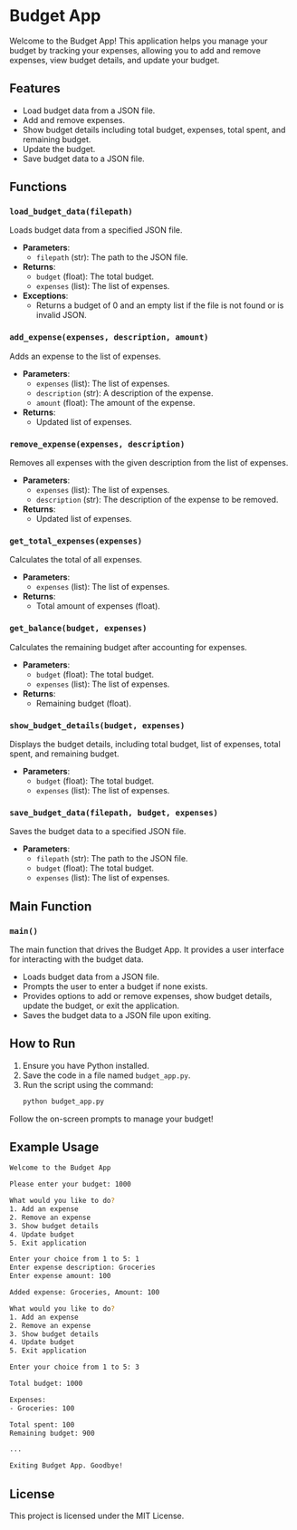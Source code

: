 # Budget App

Welcome to the Budget App! This application helps you manage your budget by tracking your expenses, allowing you to add and remove expenses, view budget details, and update your budget.

## Features

- Load budget data from a JSON file.
- Add and remove expenses.
- Show budget details including total budget, expenses, total spent, and remaining budget.
- Update the budget.
- Save budget data to a JSON file.

## Functions

### `load_budget_data(filepath)`

Loads budget data from a specified JSON file.

- **Parameters**: 
  - `filepath` (str): The path to the JSON file.
- **Returns**: 
  - `budget` (float): The total budget.
  - `expenses` (list): The list of expenses.
- **Exceptions**: 
  - Returns a budget of 0 and an empty list if the file is not found or is invalid JSON.

### `add_expense(expenses, description, amount)`

Adds an expense to the list of expenses.

- **Parameters**: 
  - `expenses` (list): The list of expenses.
  - `description` (str): A description of the expense.
  - `amount` (float): The amount of the expense.
- **Returns**: 
  - Updated list of expenses.

### `remove_expense(expenses, description)`

Removes all expenses with the given description from the list of expenses.

- **Parameters**: 
  - `expenses` (list): The list of expenses.
  - `description` (str): The description of the expense to be removed.
- **Returns**: 
  - Updated list of expenses.

### `get_total_expenses(expenses)`

Calculates the total of all expenses.

- **Parameters**: 
  - `expenses` (list): The list of expenses.
- **Returns**: 
  - Total amount of expenses (float).

### `get_balance(budget, expenses)`

Calculates the remaining budget after accounting for expenses.

- **Parameters**: 
  - `budget` (float): The total budget.
  - `expenses` (list): The list of expenses.
- **Returns**: 
  - Remaining budget (float).

### `show_budget_details(budget, expenses)`

Displays the budget details, including total budget, list of expenses, total spent, and remaining budget.

- **Parameters**: 
  - `budget` (float): The total budget.
  - `expenses` (list): The list of expenses.

### `save_budget_data(filepath, budget, expenses)`

Saves the budget data to a specified JSON file.

- **Parameters**: 
  - `filepath` (str): The path to the JSON file.
  - `budget` (float): The total budget.
  - `expenses` (list): The list of expenses.

## Main Function

### `main()`

The main function that drives the Budget App. It provides a user interface for interacting with the budget data.

- Loads budget data from a JSON file.
- Prompts the user to enter a budget if none exists.
- Provides options to add or remove expenses, show budget details, update the budget, or exit the application.
- Saves the budget data to a JSON file upon exiting.

## How to Run

1. Ensure you have Python installed.
2. Save the code in a file named `budget_app.py`.
3. Run the script using the command:
   ```bash
   python budget_app.py
   ```

Follow the on-screen prompts to manage your budget!

## Example Usage

```bash
Welcome to the Budget App

Please enter your budget: 1000

What would you like to do?
1. Add an expense
2. Remove an expense
3. Show budget details
4. Update budget
5. Exit application

Enter your choice from 1 to 5: 1
Enter expense description: Groceries
Enter expense amount: 100

Added expense: Groceries, Amount: 100

What would you like to do?
1. Add an expense
2. Remove an expense
3. Show budget details
4. Update budget
5. Exit application

Enter your choice from 1 to 5: 3

Total budget: 1000

Expenses:
- Groceries: 100

Total spent: 100
Remaining budget: 900

...

Exiting Budget App. Goodbye!
```

## License

This project is licensed under the MIT License.